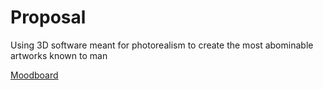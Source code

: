 # Proposal

Using 3D software meant for photorealism to create the most abominable artworks known to man

[Moodboard](http://www.gomoodboard.com/boards/b6Uaz1Sg/share)
